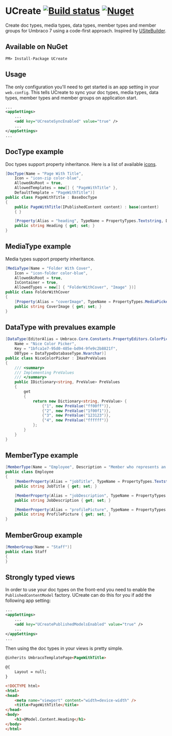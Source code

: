 UCreate [![Build status](https://ci.appveyor.com/api/projects/status/60v4v2cbl6nxmf0q?svg=true)](https://ci.appveyor.com/project/nicbell/ucreate) [![Nuget](https://img.shields.io/nuget/dt/ucreate.svg)](https://www.nuget.org/packages/UCreate/)
=======

Create doc types, media types, data types, member types and member groups for Umbraco 7 using a code-first approach. Inspired by [USiteBuilder](https://github.com/spopovic/uSiteBuilder).

Available on NuGet
---
```
PM> Install-Package UCreate
```

Usage
---

The only configuration you'll need to get started is an app setting in your ```web.config```. This tells UCreate to sync your doc types, media types, data types, member types and member groups on application start.

```xml
...
<appSettings>
    ...
    <add key="UCreateSyncEnabled" value="true" />
    ...
</appSettings>
...
```

DocType example
---
Doc types support property inheritance. Here is a list of available [icons](http://nicbell.github.io/ucreate/icons.html).
```csharp
[DocType(Name = "Page With Title",
    Icon = "icon-zip color-blue",
    AllowedAsRoot = true,
    AllowedTemplates = new[] { "PageWithTitle" },
    DefaultTemplate = "PageWithTitle")]
public class PageWithTitle : BaseDocType
{
    public PageWithTitle(IPublishedContent content) : base(content)
    { }

    [Property(Alias = "heading", TypeName = PropertyTypes.Textstring, Description = "Heading for page", Mandatory = true, TabName = "Content")]
    public string Heading { get; set; }
}
```

MediaType example
---
Media types support property inheritance.
```csharp
[MediaType(Name = "Folder With Cover",
    Icon = "icon-folder color-blue",
    AllowedAsRoot = true,
    IsContainer = true,
    AllowedTypes = new[] { "FolderWithCover", "Image" })]
public class FolderWithCover
{
    [Property(Alias = "coverImage", TypeName = PropertyTypes.MediaPicker, Description = "Cover image.", Mandatory = true)]
    public string CoverImage { get; set; }
}
```

DataType with prevalues example
---
```csharp
[DataType(EditorAlias = Umbraco.Core.Constants.PropertyEditors.ColorPickerAlias,
    Name = "Nice Color Picker",
    Key = "1bfca1e7-95d0-485e-bd94-9fe9c2b8821f",
    DBType = DataTypeDatabaseType.Nvarchar)]
public class NiceColorPicker : IHasPreValues
{
    /// <summary>
    /// Implementing PreValues
    /// </summary>
    public IDictionary<string, PreValue> PreValues
    {
        get
        {
            return new Dictionary<string, PreValue> {
                {"1", new PreValue("ff00ff")},
                {"2", new PreValue("1f00f1")},
                {"3", new PreValue("123123")},
                {"4", new PreValue("ffffff")}
            };
        }
    }
}
```

MemberType example
---
```csharp
[MemberType(Name = "Employee", Description = "Member who represents an employee", Icon = "icon-user color-green")]
public class Employee
{
    [MemberProperty(Alias = "jobTitle", TypeName = PropertyTypes.Textstring, Description = "Employee's job title", Mandatory = true, TabName = "Job Details", CanEdit = true, ShowOnProfile = true)]
    public string JobTitle { get; set; }

    [MemberProperty(Alias = "jobDescription", TypeName = PropertyTypes.Textboxmultiple, Description = "Employee's job description", Mandatory = false, TabName = "Job Details", CanEdit = true, ShowOnProfile = false)]
    public string JobDescription { get; set; }

    [MemberProperty(Alias = "profilePicture", TypeName = PropertyTypes.MediaPicker, Description = "Admin profile picture", Mandatory = false, CanEdit = true, ShowOnProfile = true)]
    public string ProfilePicture { get; set; }
}
```

MemberGroup example
---
```csharp
[MemberGroup(Name = "Staff")]
public class Staff
{
}
```

Strongly typed views
---
In order to use your doc types on the front-end you need to enable the `PublishedContentModel` factory. UCreate can do this for you if add the following app setting:
```xml
...
<appSettings>
    ...
    <add key="UCreatePublishedModelsEnabled" value="true" />
    ...
</appSettings>
...
```
Then using the doc types in your views is pretty simple.
```html
@inherits UmbracoTemplatePage<PageWithTitle>

@{
    Layout = null;
}

<!DOCTYPE html>
<html>
<head>
    <meta name="viewport" content="width=device-width" />
    <title>PageWithTitle</title>
</head>
<body>
    <h1>@Model.Content.Heading</h1>
</body>
</html>
```
